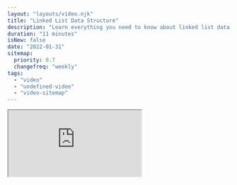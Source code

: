 ```yaml
---
layout: "layouts/video.njk"
title: "Linked List Data Structure"
description: "Learn everything you need to know about linked list data structure"
duration: "11 minutes"
isNew: false
date: "2022-01-31"
sitemap:
  priority: 0.7
  changefreq: "weekly"
tags:
  - "video"
  - "undefined-video"
  - "video-sitemap"
---
```


<iframe class="w-full aspect-video mb-5" src="https://www.youtube.com/embed/odW9FU8jPRQ" title="Linked List Data Structure"></iframe>

